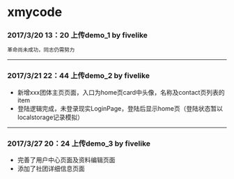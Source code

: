# xmycode
### 2017/3/20 13：20 上传demo_1 by fivelike
```bash
革命尚未成功，同志仍需努力
```
---
### 2017/3/21 22：44 上传demo_2 by fivelike
* 新增xxx团体主页页面，入口为home页card中头像，名称及contact页列表的item
* 登陆逻辑完成，未登录现实LoginPage，登陆后显示home页（登陆状态暂以localstorage记录模拟）
---
### 2017/3/27 20：24 上传demo_3 by fivelike
* 完善了用户中心页面及资料编辑页面
* 添加了社团详细信息页面